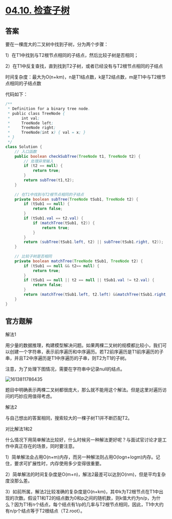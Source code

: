 # [04.10. 检查子树](https://leetcode-cn.com/problems/check-subtree-lcci/)

## 答案

要在一棵庞大的二叉树中找到子树，分为两个步骤：

1）在T1中找到与T2根节点相同的子结点，然后比较子树是否相同；

2）在T1中反复查找，直到找到T2子树，或者已经没有与T2根节点相同的子结点



时间复杂度：最大为O(n+km)，n是T1结点数，k是T2结点数，m是T1中与T2根节点相同的子结点数

代码如下：

```java
/**
 * Definition for a binary tree node.
 * public class TreeNode {
 *     int val;
 *     TreeNode left;
 *     TreeNode right;
 *     TreeNode(int x) { val = x; }
 * }
 */
class Solution {
    // 入口函数
    public boolean checkSubTree(TreeNode t1, TreeNode t2) {
        // 处理异常输入
        if (t2 == null) {
            return true;
        }
        return subTree(t1,t2);
    }
    
    // 在T1中找到与T2根节点相同的子结点
    private boolean subTree(TreeNode tSub1, TreeNode t2) {
        if (tSub1 == null) {
            return false;
        }
        if (tSub1.val == t2.val) {
            if (matchTree(tSub1, t2)) {
                return true;
            }
        }
        return (subTree(tSub1.left, t2) || subTree(tSub1.right, t2));
    }
    
    // 比较子树是否相同
    private boolean matchTree(TreeNode tSub1, TreeNode t2) {
        if (tSub1 == null && t2== null) {
            return true;
        }
        if (tSub1 == null || t2 == null || tSub1.val != t2.val) {
            return false;
        }
        return (matchTree(tSub1.left, t2.left) &&matchTree(tSub1.right, t2.right));
    }
}
```



## 官方题解



解法1

用少量的数据推理，构建模型解决问题。如果两棵二叉树的规模都比较小，我们可以创建一个字符串，表示前序遍历和中序遍历。若T2前序遍历是T1前序遍历的子串，并且T2中序遍历是T1中序遍历的子串，则T2为T1的子树。

注意，为了处理下图情况，需要在字符串中记录null的结点。

![1613811786435](C:\Users\wonde\AppData\Roaming\Typora\typora-user-images\1613811786435.png)



题目中明确表示两棵二叉树都很庞大，那么就不能用这个解法。但是这里对遍历访问的巧妙应用值得考虑。



解法2

与自己想出的答案相同，搜索较大的一棵子树T1并不断匹配T2。



对比解法1和2

什么情况下用简单解法比较好，什么时候另一种解法更好呢？与面试官讨论才是工作中真正存在的场景，同时要注意。

1）简单解法会占用O(n+m)内存，而另一种解法则占用O(logn+logm)内存。记住，要求可扩展性时，内存使用多少变得很重要。

2）简单解法的时间复杂度是O(m+n)，解法2最差可以达到O(nm)，但是平均复杂度没那么差。

3）如前所属，解法2比较准确的复杂度是O(n+km)，其中k为T2根节点在T1中出现的次数。假设T1和T2的结点数为0和p之间的随机数，则k值大约为n/p，为什么？因为T1有n个结点，每个结点有1/p的几率与T2根节点相同，因此，T1中大约有n/p个结点等于T2根结点（T2.root）。

